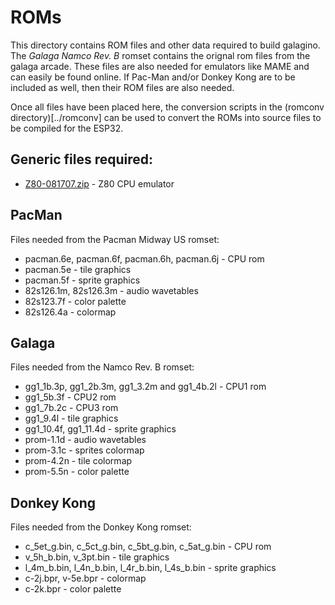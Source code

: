 # ROMs

This directory contains ROM files and other data required to build
galagino. The *Galaga Namco Rev. B* romset contains the orignal rom
files from the galaga arcade. These files are also needed for
emulators like MAME and can easily be found online. If Pac-Man
and/or Donkey Kong are to be included as well, then their ROM files
are also needed.

Once all files have been placed here, the conversion scripts
in the (romconv directory)[../romconv] can be used to convert
the ROMs into source files to be compiled for the ESP32.

## Generic files required:

* [Z80-081707.zip](https://fms.komkon.org/EMUL8/Z80-081707.zip) - Z80 CPU emulator

## PacMan

Files needed from the Pacman Midway US romset:

* pacman.6e, pacman.6f, pacman.6h, pacman.6j - CPU rom
* pacman.5e - tile graphics
* pacman.5f - sprite graphics
* 82s126.1m, 82s126.3m - audio wavetables
* 82s123.7f - color palette
* 82s126.4a - colormap

## Galaga

Files needed from the Namco Rev. B romset:

* gg1_1b.3p, gg1_2b.3m, gg1_3.2m and gg1_4b.2l - CPU1 rom
* gg1_5b.3f - CPU2 rom
* gg1_7b.2c - CPU3 rom
* gg1_9.4l - tile graphics
* gg1_10.4f, gg1_11.4d - sprite graphics
* prom-1.1d - audio wavetables
* prom-3.1c - sprites colormap
* prom-4.2n - tile colormap
* prom-5.5n - color palette

## Donkey Kong

Files needed from the Donkey Kong romset:

* c_5et_g.bin, c_5ct_g.bin, c_5bt_g.bin, c_5at_g.bin - CPU rom
* v_5h_b.bin, v_3pt.bin - tile graphics
* l_4m_b.bin, l_4n_b.bin, l_4r_b.bin, l_4s_b.bin - sprite graphics
* c-2j.bpr, v-5e.bpr - colormap
* c-2k.bpr - color palette
